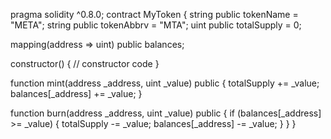 pragma solidity ^0.8.0; contract MyToken { string public tokenName = "META"; string public tokenAbbrv = "MTA"; uint public totalSupply = 0;

mapping(address => uint) public balances;

constructor() {
    // constructor code
}

function mint(address _address, uint _value) public {
    totalSupply += _value;
    balances[_address] += _value;
}

function burn(address _address, uint _value) public {
    if (balances[_address] >= _value) {
        totalSupply -= _value;
        balances[_address] -= _value;
    }
}
}

